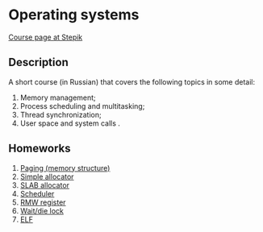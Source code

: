 # Operating systems

[Course page at Stepik](https://stepik.org/course/1780/info)

## Description

A short course (in Russian) that covers the following topics in some detail:

1. Memory management;
2. Process scheduling and multitasking;
3. Thread synchronization;
4. User space and system calls .

## Homeworks

1. [Paging (memory structure)](paging/README.md)
2. [Simple allocator](allocator/README.md)
3. [SLAB allocator](slab_allocator/README.md)
4. [Scheduler](scheduler/README.md)
5. [RMW register](rmw_register/README.md)
6. [Wait/die lock](wait_die_lock/README.md)
7. [ELF](elf/README.md)